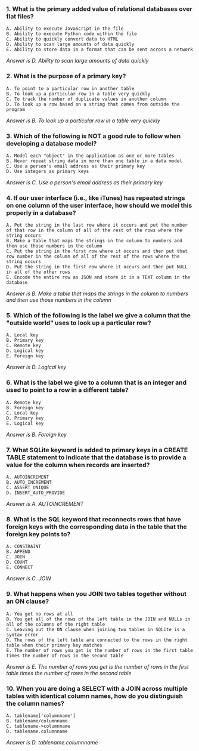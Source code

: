 ### 1. What is the primary added value of relational databases over flat files?
    A. Ability to execute JavaScript in the file
    B. Ability to execute Python code within the file
    C. Ability to quickly convert data to HTML
    D. Ability to scan large amounts of data quickly
    E. Ability to store data in a format that can be sent across a network
_Answer is D.	Ability to scan large amounts of data quickly_ 
### 2.	What is the purpose of a primary key?
    A. To point to a particular row in another table
    B. To look up a particular row in a table very quickly
    C. To track the number of duplicate values in another column
    D. To look up a row based on a string that comes from outside the program
_Answer is B.	To look up a particular row in a table very quickly_
### 3.	Which of the following is NOT a good rule to follow when developing a database model?
    A. Model each "object" in the application as one or more tables
    B. Never repeat string data in more than one table in a data model
    C. Use a person's email address as their primary key
    D. Use integers as primary keys
_Answer is C.	Use a person's email address as their primary key_
### 4.	If our user interface (i.e., like iTunes) has repeated strings on one column of the user interface, how should we model this properly in a database?
    A. Put the string in the last row where it occurs and put the number of that row in the column of all of the rest of the rows where the string occurs
    B. Make a table that maps the strings in the column to numbers and then use those numbers in the column
    C. Put the string in the first row where it occurs and then put that row number in the column of all of the rest of the rows where the string occurs
    D. Put the string in the first row where it occurs and then put NULL in all of the other rows
    E. Encode the entire row as JSON and store it in a TEXT column in the database
_Answer is B.	Make a table that maps the strings in the column to numbers and then use those numbers in the column_
### 5.	Which of the following is the label we give a column that the "outside world" uses to look up a particular row?
    A. Local key
    B. Primary key
    C. Remote key
    D. Logical key
    E. Foreign key
_Answer is D.	Logical key_
### 6.	What is the label we give to a column that is an integer and used to point to a row in a different table?
    A. Remote key
    B. Foreign key
    C. Local key
    D. Primary key
    E. Logical key
_Answer is B.	Foreign key_
### 7.	What SQLite keyword is added to primary keys in a CREATE TABLE statement to indicate that the database is to provide a value for the column when records are inserted?
    A. AUTOINCREMENT 
    B. AUTO_INCREMENT
    C. ASSERT_UNIQUE
    D. INSERT_AUTO_PROVIDE
_Answer is A.	AUTOINCREMENT_
### 8.	What is the SQL keyword that reconnects rows that have foreign keys with the corresponding data in the table that the foreign key points to?
    A. CONSTRAINT
    B. APPEND
    C. JOIN
    D. COUNT
    E. CONNECT
_Answer is C. JOIN_
### 9.	What happens when you JOIN two tables together without an ON clause?
    A. You get no rows at all
    B. You get all of the rows of the left table in the JOIN and NULLs in all of the columns of the right table
    C. Leaving out the ON clause when joining two tables in SQLite is a syntax error
    D. The rows of the left table are connected to the rows in the right table when their primary key matches
    E. The number of rows you get is the number of rows in the first table times the number of rows in the second table
_Answer is E.	The number of rows you get is the number of rows in the first table times the number of rows in the second table_
### 10.	When you are doing a SELECT with a JOIN across multiple tables with identical column names, how do you distinguish the column names?
    A. tablename['columnname']
    B. tablename/columnname
    C. tablename->columnname
    D. tablename.columnname
_Answer is D.	tablename.columnname_
